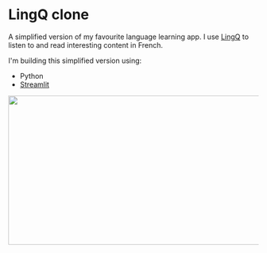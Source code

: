 # LingQ clone

A simplified version of my favourite language learning app. I use [LingQ](https://www.lingq.com/en/) to listen to and read interesting content in French.

I'm building this simplified version using:
- Python
-  [Streamlit](https://streamlit.io/) 

<img src="https://i.ytimg.com/vi/47sBU5vqvow/maxresdefault.jpg"  width="600" height="300">
